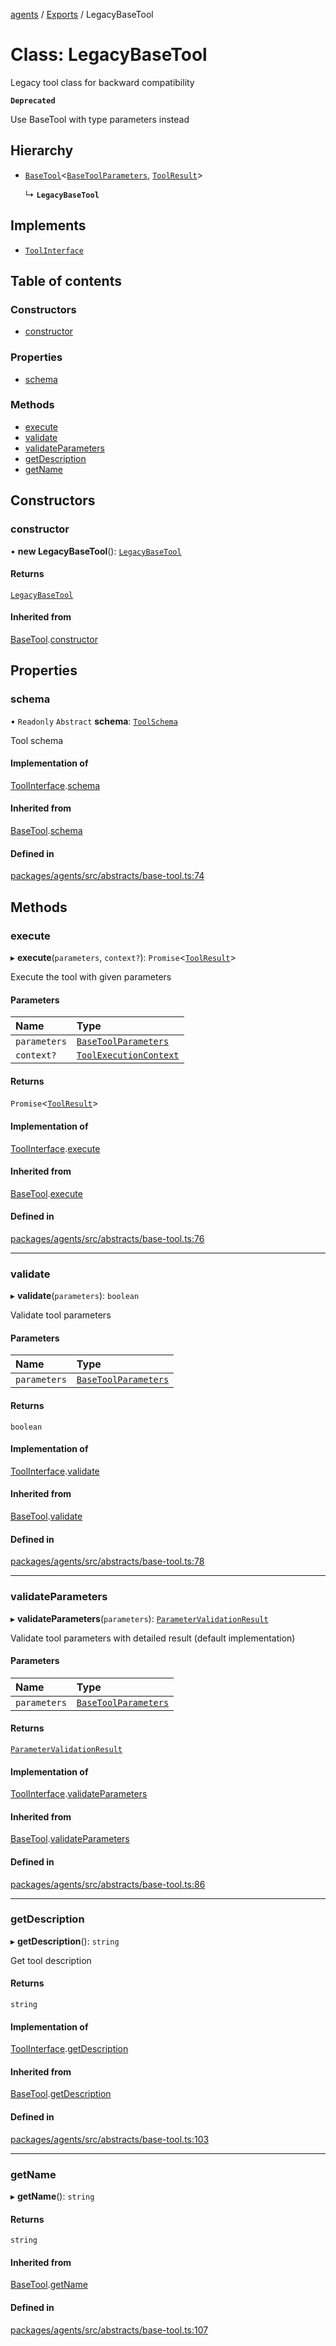 <!-- 
 ⚠️  AUTO-GENERATED FILE - DO NOT EDIT MANUALLY
 This file is automatically generated by scripts/docs-generator.js
 To make changes, edit the source TypeScript files or update the generator script
-->

[agents](../../) / [Exports](../modules) / LegacyBaseTool

# Class: LegacyBaseTool

Legacy tool class for backward compatibility

**`Deprecated`**

Use BaseTool with type parameters instead

## Hierarchy

- [`BaseTool`](BaseTool)\<[`BaseToolParameters`](../modules#basetoolparameters), [`ToolResult`](../interfaces/ToolResult)\>

  ↳ **`LegacyBaseTool`**

## Implements

- [`ToolInterface`](../interfaces/ToolInterface)

## Table of contents

### Constructors

- [constructor](LegacyBaseTool#constructor)

### Properties

- [schema](LegacyBaseTool#schema)

### Methods

- [execute](LegacyBaseTool#execute)
- [validate](LegacyBaseTool#validate)
- [validateParameters](LegacyBaseTool#validateparameters)
- [getDescription](LegacyBaseTool#getdescription)
- [getName](LegacyBaseTool#getname)

## Constructors

### constructor

• **new LegacyBaseTool**(): [`LegacyBaseTool`](LegacyBaseTool)

#### Returns

[`LegacyBaseTool`](LegacyBaseTool)

#### Inherited from

[BaseTool](BaseTool).[constructor](BaseTool#constructor)

## Properties

### schema

• `Readonly` `Abstract` **schema**: [`ToolSchema`](../interfaces/ToolSchema)

Tool schema

#### Implementation of

[ToolInterface](../interfaces/ToolInterface).[schema](../interfaces/ToolInterface#schema)

#### Inherited from

[BaseTool](BaseTool).[schema](BaseTool#schema)

#### Defined in

[packages/agents/src/abstracts/base-tool.ts:74](https://github.com/woojubb/robota/blob/87419dbb26faf50d7f1d60ae717fbe215743d1f6/packages/agents/src/abstracts/base-tool.ts#L74)

## Methods

### execute

▸ **execute**(`parameters`, `context?`): `Promise`\<[`ToolResult`](../interfaces/ToolResult)\>

Execute the tool with given parameters

#### Parameters

| Name | Type |
| :------ | :------ |
| `parameters` | [`BaseToolParameters`](../modules#basetoolparameters) |
| `context?` | [`ToolExecutionContext`](../interfaces/ToolExecutionContext) |

#### Returns

`Promise`\<[`ToolResult`](../interfaces/ToolResult)\>

#### Implementation of

[ToolInterface](../interfaces/ToolInterface).[execute](../interfaces/ToolInterface#execute)

#### Inherited from

[BaseTool](BaseTool).[execute](BaseTool#execute)

#### Defined in

[packages/agents/src/abstracts/base-tool.ts:76](https://github.com/woojubb/robota/blob/87419dbb26faf50d7f1d60ae717fbe215743d1f6/packages/agents/src/abstracts/base-tool.ts#L76)

___

### validate

▸ **validate**(`parameters`): `boolean`

Validate tool parameters

#### Parameters

| Name | Type |
| :------ | :------ |
| `parameters` | [`BaseToolParameters`](../modules#basetoolparameters) |

#### Returns

`boolean`

#### Implementation of

[ToolInterface](../interfaces/ToolInterface).[validate](../interfaces/ToolInterface#validate)

#### Inherited from

[BaseTool](BaseTool).[validate](BaseTool#validate)

#### Defined in

[packages/agents/src/abstracts/base-tool.ts:78](https://github.com/woojubb/robota/blob/87419dbb26faf50d7f1d60ae717fbe215743d1f6/packages/agents/src/abstracts/base-tool.ts#L78)

___

### validateParameters

▸ **validateParameters**(`parameters`): [`ParameterValidationResult`](../interfaces/ParameterValidationResult)

Validate tool parameters with detailed result (default implementation)

#### Parameters

| Name | Type |
| :------ | :------ |
| `parameters` | [`BaseToolParameters`](../modules#basetoolparameters) |

#### Returns

[`ParameterValidationResult`](../interfaces/ParameterValidationResult)

#### Implementation of

[ToolInterface](../interfaces/ToolInterface).[validateParameters](../interfaces/ToolInterface#validateparameters)

#### Inherited from

[BaseTool](BaseTool).[validateParameters](BaseTool#validateparameters)

#### Defined in

[packages/agents/src/abstracts/base-tool.ts:86](https://github.com/woojubb/robota/blob/87419dbb26faf50d7f1d60ae717fbe215743d1f6/packages/agents/src/abstracts/base-tool.ts#L86)

___

### getDescription

▸ **getDescription**(): `string`

Get tool description

#### Returns

`string`

#### Implementation of

[ToolInterface](../interfaces/ToolInterface).[getDescription](../interfaces/ToolInterface#getdescription)

#### Inherited from

[BaseTool](BaseTool).[getDescription](BaseTool#getdescription)

#### Defined in

[packages/agents/src/abstracts/base-tool.ts:103](https://github.com/woojubb/robota/blob/87419dbb26faf50d7f1d60ae717fbe215743d1f6/packages/agents/src/abstracts/base-tool.ts#L103)

___

### getName

▸ **getName**(): `string`

#### Returns

`string`

#### Inherited from

[BaseTool](BaseTool).[getName](BaseTool#getname)

#### Defined in

[packages/agents/src/abstracts/base-tool.ts:107](https://github.com/woojubb/robota/blob/87419dbb26faf50d7f1d60ae717fbe215743d1f6/packages/agents/src/abstracts/base-tool.ts#L107)
